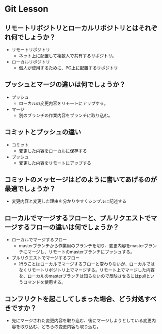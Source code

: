 # Git Lesson

## リモートリポジトリとローカルリポジトリとはそれぞれ何でしょうか？
- リモートリポジトリ
  - ネット上に配置して複数人で共有するリポジトリ。
- ローカルリポジトリ
  - 個人が使用するために、PC上に配置するリポジトリ
## プッシュとマージの違いは何でしょうか？
- プッシュ
  - ローカルの変更内容をリモートにアップする。
- マージ
  - 別のブランチの作業内容をブランチに取り込む。
## コミットとプッシュの違い
- コミット
  - 変更した内容をローカルに保存する
- プッシュ
  - 変更した内容をリモートにアップする
## コミットのメッセージはどのように書いてあげるのが最適でしょうか？
- 変更内容と変更した理由を分かりやすくシンプルに記述する
## ローカルでマージするフローと、プルリクエストでマージするフローの違いは何でしょうか？
- ローカルでマージするフロー
  - masterブランチから作業用のブランチを切り、変更内容をmasterブランチにマージし、リモートのmasterブランチにプッシュする。
- プルリクエストでマージするフロー
  - 行うことはローカルでマージするフローと変わりないが、ローカルではなくリモートリポジトリ上でマージする。リモート上でマージした内容を、ローカルのmasterブランチは知らないので反映させるにはpullというコマンドを使用する。
## コンフリクトを起こしてしまった場合、どう対処すべきですか？
- 先にマージされた変更内容を取り込む、後にマージしようとしている変更内容を取り込む、どちらの変更内容も取り込む。

